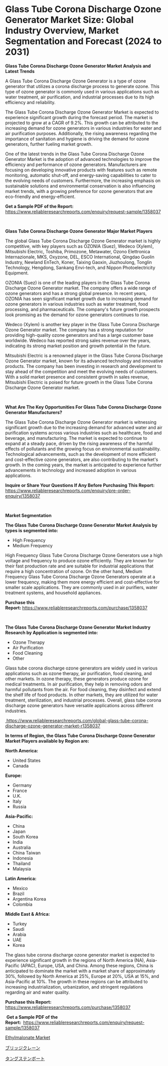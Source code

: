 <p><h1>Glass Tube Corona Discharge Ozone Generator Market Size: Global Industry Overview, Market Segmentation and Forecast (2024 to 2031)</h1></p><p><strong>Glass Tube Corona Discharge Ozone Generator Market Analysis and Latest Trends</strong></p>
<p><p>A Glass Tube Corona Discharge Ozone Generator is a type of ozone generator that utilizes a corona discharge process to generate ozone. This type of ozone generator is commonly used in various applications such as water treatment, air purification, and industrial processes due to its high efficiency and reliability.</p><p>The Glass Tube Corona Discharge Ozone Generator Market is expected to experience significant growth during the forecast period. The market is projected to grow at a CAGR of 9.2%. This growth can be attributed to the increasing demand for ozone generators in various industries for water and air purification purposes. Additionally, the rising awareness regarding the importance of sanitation and hygiene is driving the demand for ozone generators, further fueling market growth.</p><p>One of the latest trends in the Glass Tube Corona Discharge Ozone Generator Market is the adoption of advanced technologies to improve the efficiency and performance of ozone generators. Manufacturers are focusing on developing innovative products with features such as remote monitoring, automatic shut-off, and energy-saving capabilities to cater to the evolving needs of customers. Furthermore, the increasing emphasis on sustainable solutions and environmental conservation is also influencing market trends, with a growing preference for ozone generators that are eco-friendly and energy-efficient.</p></p>
<p><strong>Get a Sample PDF of the Report:&nbsp;</strong> <a href="https://www.reliableresearchreports.com/enquiry/request-sample/1358037">https://www.reliableresearchreports.com/enquiry/request-sample/1358037</a></p>
<p>&nbsp;</p>
<p><strong>Glass Tube Corona Discharge Ozone Generator Major Market Players</strong></p>
<p><p>The global Glass Tube Corona Discharge Ozone Generator market is highly competitive, with key players such as OZONIA (Suez), Wedeco (Xylem), Mitsubishi Electric, Toshiba, Primozone, Metawater, Ozono Elettronica Internazionale, MKS, Oxyzone, DEL, ESCO International, Qingdao Guolin Industry, Newland EnTech, Koner, Taixing Gaoxin, Jiuzhoulong, Tonglin Technology, Hengdong, Sankang Envi-tech, and Nippon Photoelectricity Equipment.</p><p>OZONIA (Suez) is one of the leading players in the Glass Tube Corona Discharge Ozone Generator market. The company offers a wide range of ozone generators and has a strong global presence. In recent years, OZONIA has seen significant market growth due to increasing demand for ozone generators in various industries such as water treatment, food processing, and pharmaceuticals. The company's future growth prospects look promising as the demand for ozone generators continues to rise.</p><p>Wedeco (Xylem) is another key player in the Glass Tube Corona Discharge Ozone Generator market. The company has a strong reputation for providing high-quality ozone generators and has a large customer base worldwide. Wedeco has reported strong sales revenue over the years, indicating its strong market position and growth potential in the future.</p><p>Mitsubishi Electric is a renowned player in the Glass Tube Corona Discharge Ozone Generator market, known for its advanced technology and innovative products. The company has been investing in research and development to stay ahead of the competition and meet the evolving needs of customers. With a solid market presence and consistent growth in sales revenue, Mitsubishi Electric is poised for future growth in the Glass Tube Corona Discharge Ozone Generator market.</p></p>
<p>&nbsp;</p>
<p><strong>What Are The Key Opportunities For Glass Tube Corona Discharge Ozone Generator Manufacturers?</strong></p>
<p><p>The Glass Tube Corona Discharge Ozone Generator market is witnessing significant growth due to the increasing demand for advanced water and air purification systems across various industries such as healthcare, food and beverage, and manufacturing. The market is expected to continue to expand at a steady pace, driven by the rising awareness of the harmful effects of pollutants and the growing focus on environmental sustainability. Technological advancements, such as the development of more efficient and cost-effective ozone generators, are also contributing to the market's growth. In the coming years, the market is anticipated to experience further advancements in technology and increased adoption in various applications.</p></p>
<p><strong>Inquire or Share Your Questions If Any Before Purchasing This Report:</strong> <a href="https://www.reliableresearchreports.com/enquiry/pre-order-enquiry/1358037">https://www.reliableresearchreports.com/enquiry/pre-order-enquiry/1358037</a></p>
<p>&nbsp;</p>
<p><strong>Market Segmentation</strong></p>
<p><strong>The Glass Tube Corona Discharge Ozone Generator Market Analysis by types is segmented into:</strong></p>
<p><ul><li>High Frequency</li><li>Medium Frequency</li></ul></p>
<p><p>High Frequency Glass Tube Corona Discharge Ozone Generators use a high voltage and frequency to produce ozone efficiently. They are known for their fast production rate and are suitable for industrial applications that require a high concentration of ozone. On the other hand, Medium Frequency Glass Tube Corona Discharge Ozone Generators operate at a lower frequency, making them more energy efficient and cost-effective for smaller scale applications. They are commonly used in air purifiers, water treatment systems, and household appliances.</p></p>
<p><strong>Purchase this Report:&nbsp;</strong><a href="https://www.reliableresearchreports.com/purchase/1358037">https://www.reliableresearchreports.com/purchase/1358037</a></p>
<p>&nbsp;</p>
<p><strong>The Glass Tube Corona Discharge Ozone Generator Market Industry Research by Application is segmented into:</strong></p>
<p><ul><li>Ozone Therapy</li><li>Air Purification</li><li>Food Cleaning</li><li>Other</li></ul></p>
<p><p>Glass tube corona discharge ozone generators are widely used in various applications such as ozone therapy, air purification, food cleaning, and other markets. In ozone therapy, these generators produce ozone for medical treatments. In air purification, they help in removing odors and harmful pollutants from the air. For food cleaning, they disinfect and extend the shelf life of food products. In other markets, they are utilized for water treatment, sterilization, and industrial processes. Overall, glass tube corona discharge ozone generators have versatile applications across different industries.</p></p>
<p><a href="https://www.reliableresearchreports.com/global-glass-tube-corona-discharge-ozone-generator-market-r1358037">&nbsp;https://www.reliableresearchreports.com/global-glass-tube-corona-discharge-ozone-generator-market-r1358037</a></p>
<p><strong>In terms of Region, the Glass Tube Corona Discharge Ozone Generator Market Players available by Region are:</strong></p>
<p>
    <p> <strong> North America: </strong>
        <ul>
            <li>United States</li>
            <li>Canada</li>
        </ul>
        </p> 
    <p> <strong> Europe: </strong>
        <ul>
            <li>Germany</li>
            <li>France</li>
            <li>U.K.</li>
            <li>Italy</li>
            <li>Russia</li>
        </ul>
        </p> 
    <p> <strong> Asia-Pacific: </strong>
        <ul>
            <li>China</li>
            <li>Japan</li>
            <li>South Korea</li>
            <li>India</li>
            <li>Australia</li>
            <li>China Taiwan</li>
            <li>Indonesia</li>
            <li>Thailand</li>
            <li>Malaysia</li>
        </ul>
        </p> 
    <p> <strong> Latin America: </strong>
        <ul>
            <li>Mexico</li>
            <li>Brazil</li>
            <li>Argentina Korea</li>
            <li>Colombia</li>
        </ul>
        </p> 
    <p> <strong> Middle East & Africa: </strong>
        <ul>
            <li>Turkey</li>
            <li>Saudi</li>
            <li>Arabia</li>
            <li>UAE</li>
            <li>Korea</li>
        </ul>
    </p>
    </p>
<p><p>The glass tube corona discharge ozone generator market is expected to experience significant growth in the regions of North America (NA), Asia-Pacific (APAC), Europe, USA, and China. Among these regions, China is anticipated to dominate the market with a market share of approximately 30%, followed by North America at 25%, Europe at 20%, USA at 15%, and Asia-Pacific at 10%. The growth in these regions can be attributed to increasing industrialization, urbanization, and stringent regulations regarding air and water quality.</p></p>
<p><strong>Purchase this Report: </strong><a href="https://www.reliableresearchreports.com/purchase/1358037">https://www.reliableresearchreports.com/purchase/1358037</a></p>
<p>&nbsp;<strong>Get a Sample PDF of the Report:&nbsp;&nbsp;</strong><a href="https://www.reliableresearchreports.com/enquiry/request-sample/1358037">https://www.reliableresearchreports.com/enquiry/request-sample/1358037</a></p>
<p><strong></strong></p>
<p><p><a href="https://issuu.com/reportprime-2/docs/ethylmalonate-market-size-2030.pptx">Ethylmalonate Market</a></p><p><a href="https://medium.com/@tiannastark1/%E3%83%96%E3%83%AA%E3%83%83%E3%82%B8%E3%82%AF%E3%83%AC%E3%83%BC%E3%83%B3%E5%B8%82%E5%A0%B4%E3%81%AE%E5%88%86%E6%9E%90-%E3%82%B0%E3%83%AD%E3%83%BC%E3%83%90%E3%83%AB%E7%94%A3%E6%A5%AD%E3%81%AE%E8%A6%96%E7%82%B9%E3%81%A8%E4%BA%88%E6%B8%AC-2024%E5%B9%B4%E3%81%8B%E3%82%892031%E5%B9%B4-f99b5e69a8f1">ブリッジクレーン</a></p><p><a href="https://medium.com/@alexandrakristinadresen/%E3%82%BF%E3%83%B3%E3%82%B0%E3%82%B9%E3%83%86%E3%83%B3%E3%83%9C%E3%83%BC%E3%83%88%E5%B8%82%E5%A0%B4-%E6%88%90%E5%8A%9F%E3%81%99%E3%82%8B%E3%83%93%E3%82%B8%E3%83%8D%E3%82%B9%E6%88%A6%E7%95%A5%E3%81%AE%E9%8D%B52031%E5%B9%B4%E3%81%BE%E3%81%A7%E3%81%AE%E4%BA%88%E6%B8%AC-6df5bc40f51f">タングステンボート</a></p></p>